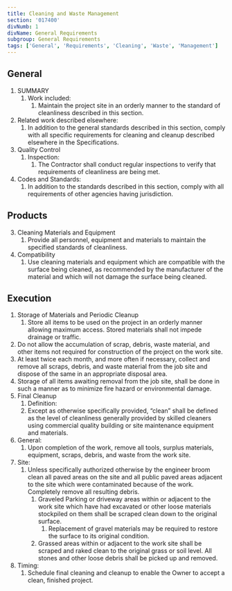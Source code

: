 ```yaml
---
title: Cleaning and Waste Management
section: '017400'
divNumb: 1
divName: General Requirements
subgroup: General Requirements
tags: ['General', 'Requirements', 'Cleaning', 'Waste', 'Management']
---
```


## General

1. SUMMARY
   1. Work included:
      1. Maintain the project site in an orderly manner to the standard of cleanliness described in this section.
2. Related work described elsewhere:
   1. In addition to the general standards described in this section, comply with all specific requirements for cleaning and cleanup described elsewhere in the Specifications.
3. Quality Control
   1. Inspection:
      1. The Contractor shall conduct regular inspections to verify that requirements of cleanliness are being met.
4. Codes and Standards:
   1. In addition to the standards described in this section, comply with all requirements of other agencies having jurisdiction.

## Products

3. Cleaning Materials and Equipment
   1. Provide all personnel, equipment and materials to maintain the specified standards of cleanliness.
4. Compatibility
   1. Use cleaning materials and equipment which are compatible with the surface being cleaned, as recommended by the manufacturer of the material and which will not damage the surface being cleaned.

## Execution

1. Storage of Materials and Periodic Cleanup
   1. Store all items to be used on the project in an orderly manner allowing maximum access. Stored materials shall not impede drainage or traffic.
2. Do not allow the accumulation of scrap, debris, waste material, and other items not required for construction of the project on the work site.
3. At least twice each month, and more often if necessary, collect and remove all scraps, debris, and waste material from the job site and dispose of the same in an appropriate disposal area.
4. Storage of all items awaiting removal from the job site, shall be done in such a manner as to minimize fire hazard or environmental damage.
5. Final Cleanup
   1. Definition:
   1. Except as otherwise specifically provided, “clean” shall be defined as the level of cleanliness generally provided by skilled cleaners using commercial quality building or site maintenance equipment and materials.
6. General:
   1. Upon completion of the work, remove all tools, surplus materials, equipment, scraps, debris, and waste from the work site.
7. Site:
   1. Unless specifically authorized otherwise by the engineer broom clean all paved areas on the site and all public paved areas adjacent to the site which were contaminated because of the work. Completely remove all resulting debris.
      1. Graveled Parking or driveway areas within or adjacent to the work site which have had excavated or other loose materials stockpiled on them shall be scraped clean down to the original surface.
         1. Replacement of gravel materials may be required to restore the surface to its original condition.
      2. Grassed areas within or adjacent to the work site shall be scraped and raked clean to the original grass or soil level. All stones and other loose debris shall be picked up and removed.
8. Timing:
   1. Schedule final cleaning and cleanup to enable the Owner to accept a clean, finished project.
